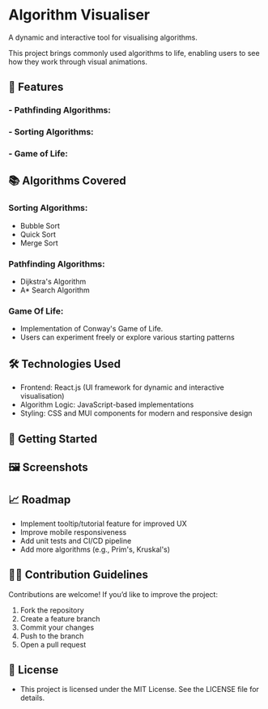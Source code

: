 # Algorithm Visualiser

A dynamic and interactive tool for visualising algorithms. 

This project brings commonly used algorithms to life, enabling users to see how they work through visual animations.

## 🎯 Features
### - Pathfinding Algorithms:
### - Sorting Algorithms:
### - Game of Life:

## 📚 Algorithms Covered
### Sorting Algorithms:
- Bubble Sort
- Quick Sort
- Merge Sort
### Pathfinding Algorithms:
- Dijkstra's Algorithm
- A* Search Algorithm
### Game Of Life:
- Implementation of Conway's Game of Life.
- Users can experiment freely or explore various starting patterns

## 🛠️ Technologies Used
- Frontend: React.js (UI framework for dynamic and interactive visualisation)
- Algorithm Logic: JavaScript-based implementations
- Styling: CSS and MUI components for modern and responsive design

## 🚀 Getting Started

## 🖼️ Screenshots

## 📈 Roadmap
- Implement tooltip/tutorial feature for improved UX
- Improve mobile responsiveness
- Add unit tests and CI/CD pipeline
- Add more algorithms (e.g., Prim's, Kruskal's)

## 🧑‍💻 Contribution Guidelines
Contributions are welcome! If you’d like to improve the project:
1. Fork the repository
2. Create a feature branch
3. Commit your changes 
4. Push to the branch
5. Open a pull request

## 📄 License
- This project is licensed under the MIT License. See the LICENSE file for details.

